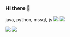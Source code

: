### Hi there 👋

<!--
**hyunjun-ghil/hyunjun-ghil** is a ✨ _special_ ✨ repository because its `README.md` (this file) appears on your GitHub profile.

Here are some ideas to get you started:

- 🔭 I’m currently working on ...
- 🌱 I’m currently learning ...
- 👯 I’m looking to collaborate on ...
- 🤔 I’m looking for help with ...
- 💬 Ask me about ...
- 📫 How to reach me: ...
- 😄 Pronouns: ...
- ⚡ Fun fact: ...
-->

java, python, mssql, js
<img src="https://img.shields.io/badge/JAVA-007396?style=flat-square&logo=JAVA&logoColor=white"/>
<img src="https://img.shields.io/badge/python-3776AB?style=flat-square&logo=python&logoColor=yellow"/>

<img src="https://img.shields.io/badge/javaScript-F7DF1E?style=flat-square&logo=javaScript&logoColor=blue"/>

<img src="https://img.shields.io/badge/mssql-CC2927?style=flat-square&logo=mssql&logoColor=orange"/>

